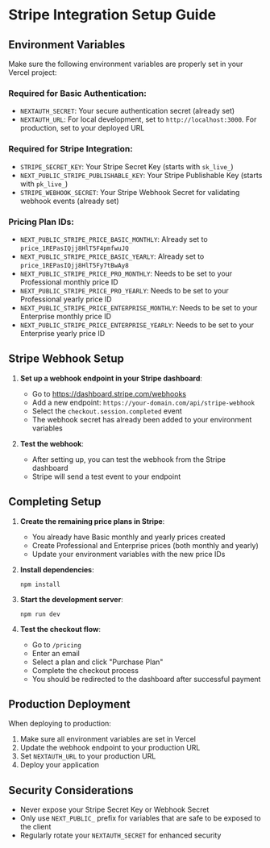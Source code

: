 # Stripe Integration Setup Guide

## Environment Variables

Make sure the following environment variables are properly set in your Vercel project:

### Required for Basic Authentication:
- `NEXTAUTH_SECRET`: Your secure authentication secret (already set)
- `NEXTAUTH_URL`: For local development, set to `http://localhost:3000`. For production, set to your deployed URL

### Required for Stripe Integration:
- `STRIPE_SECRET_KEY`: Your Stripe Secret Key (starts with `sk_live_`)
- `NEXT_PUBLIC_STRIPE_PUBLISHABLE_KEY`: Your Stripe Publishable Key (starts with `pk_live_`)
- `STRIPE_WEBHOOK_SECRET`: Your Stripe Webhook Secret for validating webhook events (already set)

### Pricing Plan IDs:
- `NEXT_PUBLIC_STRIPE_PRICE_BASIC_MONTHLY`: Already set to `price_1REPasIQjj8HlT5F4pmfwuJQ`
- `NEXT_PUBLIC_STRIPE_PRICE_BASIC_YEARLY`: Already set to `price_1REPasIQjj8HlT5Fy7tBwAy8`
- `NEXT_PUBLIC_STRIPE_PRICE_PRO_MONTHLY`: Needs to be set to your Professional monthly price ID
- `NEXT_PUBLIC_STRIPE_PRICE_PRO_YEARLY`: Needs to be set to your Professional yearly price ID
- `NEXT_PUBLIC_STRIPE_PRICE_ENTERPRISE_MONTHLY`: Needs to be set to your Enterprise monthly price ID
- `NEXT_PUBLIC_STRIPE_PRICE_ENTERPRISE_YEARLY`: Needs to be set to your Enterprise yearly price ID

## Stripe Webhook Setup

1. **Set up a webhook endpoint in your Stripe dashboard**:
   - Go to https://dashboard.stripe.com/webhooks
   - Add a new endpoint: `https://your-domain.com/api/stripe-webhook`
   - Select the `checkout.session.completed` event
   - The webhook secret has already been added to your environment variables

2. **Test the webhook**:
   - After setting up, you can test the webhook from the Stripe dashboard
   - Stripe will send a test event to your endpoint

## Completing Setup

1. **Create the remaining price plans in Stripe**:
   - You already have Basic monthly and yearly prices created
   - Create Professional and Enterprise prices (both monthly and yearly)
   - Update your environment variables with the new price IDs

2. **Install dependencies**:
   ```
   npm install
   ```

3. **Start the development server**:
   ```
   npm run dev
   ```

4. **Test the checkout flow**:
   - Go to `/pricing`
   - Enter an email
   - Select a plan and click "Purchase Plan"
   - Complete the checkout process
   - You should be redirected to the dashboard after successful payment

## Production Deployment

When deploying to production:

1. Make sure all environment variables are set in Vercel
2. Update the webhook endpoint to your production URL
3. Set `NEXTAUTH_URL` to your production URL
4. Deploy your application

## Security Considerations

- Never expose your Stripe Secret Key or Webhook Secret
- Only use `NEXT_PUBLIC_` prefix for variables that are safe to be exposed to the client
- Regularly rotate your `NEXTAUTH_SECRET` for enhanced security 